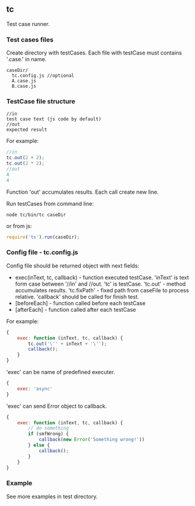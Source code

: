## tc
Test case runner.

### Test cases files
Create directory with testCases. Each file with testCase must contains '.case.' in name. 
```
caseDir/
  tc.config.js //optional
  A.case.js
  B.case.js
```

### TestCase file structure
```
//in
test case text (js code by default)
//out
expected result
```

For example:
```javascript
//in
tc.out(2 + 2);
tc.out(2 * 2);
//out
4
4
```
Function 'out' accumulates results. Each call create new line.

Run testCases from command line:
```
node tc/bin/tc caseDir
```
or from js:
```javascript
require('ts').run(caseDir);
```

### Config file - tc.config.js
Config file should be returned object with next fields:
  * exec(inText, tc, callback) - function executed testCase. 'inText' is text form case between '//in' and //out. 'tc' is testCase. 'tc.out' - method accumulates results. 'tc.fixPath' - fixed path from caseFile to process relative. 'callback' should be called for finish test.
  * [beforeEach] - function called before each testCase
  * [afterEach] - function called after each testCase

For example:
```javascript
{
    exec: function (inText, tc, callback) {
        tc.out('\'' + inText + '\'');
        callback();
    }
}
```
'exec' can be name of predefined executer. 
```javascript
{
    exec: 'async'
}
```
'exec' can send Error object to callback.
```javascript
{
    exec: function (inText, tc, callback) {
        // do something
        if (smfWrong) {
            callback(new Error('Something wrong!'))
        } else {
            callback();
        }
    }
}
```

### Example
See more examples in test directory.